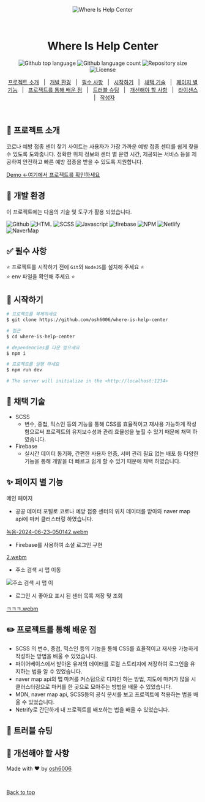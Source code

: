 <div align="center" id="top"> 
  <img src="./.github/app.gif" alt="Where Is Help Center" />

&#xa0;

  <!-- <a href="https://foodtruckarea.netlify.app">Demo</a> -->
</div>

<h1 align="center">Where Is Help Center</h1>

<p align="center">
  <img alt="Github top language" src="https://img.shields.io/github/languages/top/osh6006/where-is-help-center?color=56BEB8">

  <img alt="Github language count" src="https://img.shields.io/github/languages/count/osh6006/where-is-help-center?color=56BEB8">

  <img alt="Repository size" src="https://img.shields.io/github/repo-size/osh6006/where-is-help-center?color=56BEB8">

  <img alt="License" src="https://img.shields.io/github/license/osh6006/where-is-help-center?color=56BEB8">

  <!-- <img alt="Github issues" src="https://img.shields.io/github/issues/{{YOUR_GITHUB_USERNAME}}/food-truck-area?color=56BEB8" /> -->

  <!-- <img alt="Github forks" src="https://img.shields.io/github/forks/{{YOUR_GITHUB_USERNAME}}/food-truck-area?color=56BEB8" /> -->

  <!-- <img alt="Github stars" src="https://img.shields.io/github/stars/{{YOUR_GITHUB_USERNAME}}/food-truck-area?color=56BEB8" /> -->
</p>

<!-- Status -->

<!-- <h4 align="center">
	🚧  Food Truck Area 🚀 Under construction...  🚧
</h4>

<hr> -->

<p align="center">
  <a href="#dart-프로젝트-소개">프로젝트 소개</a> &#xa0; | &#xa0; 
  <a href="#rocket-개발-환경">개발 환경</a> &#xa0; | &#xa0;
  <a href="#white_check_mark-필수-사항">필수 사항</a> &#xa0; | &#xa0;
  <a href="#checkered_flag-시작하기">시작하기</a> &#xa0; | &#xa0;
  <a href="#hammer-채택-기술">채택 기술</a> &#xa0; | &#xa0;
  <a href="#sparkles-페이지-별-기능">페이지 별 기능</a> &#xa0; | &#xa0;
  <a href="#:pencil2:-프로젝트를-통해-배운-점">프로젝트를 통해 배운 점</a> &#xa0; | &#xa0;
  <a href="#construction-트러블-슈팅">트러블 슈팅</a> &#xa0; | &#xa0;
  <a href="#roller_coaster-개선해야-할-사항">개선해야 할 사항</a> &#xa0; | &#xa0;
  <a href="#memo-라이센스">라이센스</a> &#xa0; | &#xa0;
  <a href="https://github.com/osh6006" target="_blank">작성자</a>
</p>

<br>

## :dart: 프로젝트 소개

코로나 예방 접종 센터 찾기 사이트는 사용자가 가장 가까운 예방 접종 센터를 쉽게 찾을 수 있도록 도와줍니다. 정확한 위치 정보와 센터 별 운영 시간, 제공되는 서비스 등을 제공하여 안전하고 빠른 예방 접종을 받을 수 있도록 지원합니다. 

[Demo <-여기에서 프로젝트를 확인하세요](https://where-is-center.netlify.app/)

## :rocket: 개발 환경

이 프로젝트에는 다음의 기술 및 도구가 활용 되었습니다.

![Github](https://img.shields.io/badge/GitHub-100000?style=for-the-badge&logo=github&logoColor=white)
![HTML](https://img.shields.io/badge/HTML-239120?style=for-the-badge&logo=html5&logoColor=white)
![SCSS](https://img.shields.io/badge/Sass-CC6699?style=for-the-badge&logo=sass&logoColor=white)
![Javascript](https://img.shields.io/badge/JavaScript-F7DF1E?style=for-the-badge&logo=JavaScript&logoColor=white)
![firebase](https://img.shields.io/badge/Firebase-039BE5?style=for-the-badge&logo=Firebase&logoColor=white)
![NPM](https://img.shields.io/badge/npm-CB3837?style=for-the-badge&logo=npm&logoColor=white)
![Netlify](https://img.shields.io/badge/Netlify-00C7B7?style=for-the-badge&logo=netlify&logoColor=white)
![NaverMap](https://github.com/osh6006/where-is-help-center/assets/56256924/e2aa95e4-c1be-4729-aaec-c4a3922f59e2)

## :white_check_mark: 필수 사항

⭐ 프로젝트를 시작하기 전에 `Git`와 `NodeJS`를 설치해 주세요 ⭐\
⭐ env 파일을 확인해 주세요 ⭐

## :checkered_flag: 시작하기
```bash
# 프로젝트를 복제하세요
$ git clone https://github.com/osh6006/where-is-help-center

# 접근
$ cd where-is-help-center

# dependencies를 다운 받으세요
$ npm i

# 프로젝트를 실행 하세요
$ npm run dev

# The server will initialize in the <http://localhost:1234>
```
## :hammer: 채택 기술

- SCSS
  - 변수, 중첩, 믹스인 등의 기능을 통해 CSS를 효율적이고 재사용 가능하게 작성함으로써 프로젝트의 유지보수성과 관리 효율성을 높힐 수 있기 때문에 채택 하였습니다.
- Firebase
  - 실시간 데이터 동기화, 간편한 사용자 인증, 서버 관리 필요 없는 배포 등 다양한 기능을 통해 개발을 더 빠르고 쉽게 할 수 있기 때문에 채택 하였습니다.

## :sparkles: 페이지 별 기능

메인 페이지

- 공공 데이터 포털로 코로나 예방 접종 센터의 위치 데이터를 받아와 naver map api에 마커 클러스터링 하였습니다.

[녹음-2024-06-23-050142.webm](https://github.com/osh6006/where-is-help-center/assets/56256924/9b52e0ed-12ea-4a04-8197-d35afe359806)



- Firebase를 사용하여 소셜 로그인 구현

[2.webm](https://github.com/osh6006/where-is-help-center/assets/56256924/e044fbdf-3cd7-4a6c-9372-dbd28350cbb0)


- 주소 검색 시 맵 이동

![주소 검색 시 맵 이](https://firebasestorage.googleapis.com/v0/b/test-123-b790c.appspot.com/o/%EC%A0%9C%EB%AA%A9%20%EC%97%86%EB%8A%94%20%EB%8F%99%EC%98%81%EC%83%81%20-%20Clipchamp%EB%A1%9C%20%EC%A0%9C%EC%9E%91.gif?alt=media&token=8f05bc31-55de-4994-97fa-787bed565c3c)

- 로그인 시 좋아요 표시 된 센터 목록 저장 및 조회

[ㅋㅋㅋ.webm](https://github.com/osh6006/where-is-help-center/assets/56256924/605da1e0-7e28-4f9c-915a-dceadad450e4)

## :pencil2: 프로젝트를 통해 배운 점

- SCSS 의 변수, 중첩, 믹스인 등의 기능을 통해 CSS를 효율적이고 재사용 가능하게 작성하는 방법을 배울 수 있었습니다.
- 파이어베이스에서 받아온 유저의 데이터를 로컬 스토리지에 저장하여 로그인을 유지하는 법을 알 수 있었습니다.
- naver map api의 맵 마커를 커스텀으로 디자인 하는 방법, 지도에 마커가 많을 시 클러스터링으로 마커를 한 곳으로 모아주는 방법을 배울 수 있었습니다.
- MDN, naver map api, SCSS등의 공식 문서를 보고  프로젝트에 적용하는 법을 배울 수 있었습니다.
- Netrify로 간단하게 내 프로젝트를 배포하는 법을 배울 수 있었습니다.

## :construction: 트러블 슈팅

## :roller_coaster: 개선해야 할 사항

Made with :heart: by <a href="https://github.com/osh6006" target="_blank">osh6006</a>

&#xa0;

<a href="#top">Back to top</a>
